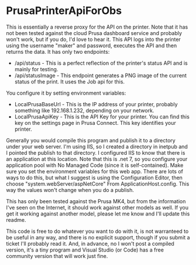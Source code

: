 # PrusaPrinterApiForObs

This is essentially a reverse proxy for the API on the printer.  Note that it has not been tested against the cloud Prusa dashboard service and probably won't work, but if you do, I'd love to hear it.  This API logs into the printer using the username "maker" and password, executes the API and then returns the data.  It has only two endpoints:
- /api/status - This is a perfect reflection of the printer's status API and is mainly for testing.
- /api/statusImage - This endpoint generates a PNG image of the current status of the print.  It uses the Job api for this.

You configure it by setting environment variables:
- LocalPrusaBaseUrl - This is the IP address of your printer, probably something like 192.168.1.232, depending on your network.
- LocalPrusaApiKey - This is the API Key for your printer.  You can find this key on the settings page in Prusa Connect.  This key identifies your printer.

Generally you would compile this program and publish it to a directory under your web server.  I'm using IIS, so I created a directory in inetpub and I pointed the publish to that directory.  I configured IIS to know that there is an application at this location.  Note that this is .net 7, so you configure your application pool with No Managed Code (since it is self-contained).  Make sure you set the environment variables for this web app.  There are lots of ways to do this, but what I suggest is using the Configuration Editor, then choose "system.webServer/aspNetCore" From ApplicationHost.config.  This way the values won't change when you do a publish.

This has only been tested against the Prusa MK4, but from the information I've seen on the Internet, it should work against other models as well.  If you get it working against another model, please let me know and I'll update this readme.

This code is free to do whatever you want to do with it, is not warranteed to be useful in any way, and there is no explicit support, though if you submit a ticket I'll probably read it.  And, in advance, no I won't post a compiled version, it's a tiny program and Visual Studio (or Code) has a free community version that will work just fine.
